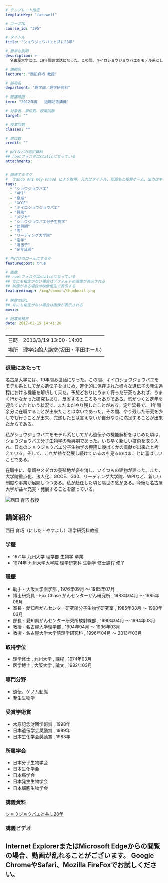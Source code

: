 ```yaml
---
# テンプレート指定
templateKey: "farewell"

# コースID
course_id: "395"

# タイトル
title: "ショウジョウバエと共に28年"

# 簡単な説明
description: >-
  名古屋大学には、19年間お世話になった。この間、キイロショウジョウバエをモデル系としてがん遺伝子をはじめ、進化的に保存された様々な遺伝子の発生過程における機能を解析して来た。予想どおりにうまく行った研究もあれば、うまく行かなかった研究もあり、反省するところ多々ありである。気がつくと定年を迎えていたという状況で、まだまだやり残したことがある。定年延長で、 1年間余分に在職することが出来たことは幸 ....

# 講師名
lecturer: "西田育巧 教授"

# 部局名
department: "理学部／理学研究科"

# 開講時限
term: "2012年度	退職記念講義"

# 対象者、単位数、授業回数
target: ""

# 授業回数
classes: ""

# 単位数
credit: ""

# pdfなどの追加資料
## rootフォルダはstaticになっている
attachments:


# 関連するタグ
# （Yahoo API Key-Phase により取得。入力はタイトル、部局名と授業ホーム、出力はキーフレーズ（tags））
tags:
  - "ショウジョウバエ"
  - "WPI"
  - "桑畑"
  - "GCOE"
  - "キイロショウジョウバエ"
  - "興隆"
  - "メダカ"
  - "ショウジョウバエ分子生物学"
  - "勃興期"
  - "考"
  - "リーディング大学院"
  - "定年"
  - "遺伝子"
  - "定年延長"

# 色付けのロールにするか
featuredpost: true

# 画像
## rootフォルダはstaticになっている
## なにも指定がない場合はデフォルトの画像が表示される
## 映像がある場合は映像優先で表示する
featuredimage: /img/common/thumbnail.png

# 映像のURL
## なにも指定がない場合は画像が表示される
movie: 

# 記事投稿日
date: 2017-02-15 14:41:20
---
```


|   |   |
|---|---|
| 日時 | 2013/3/19  13:00-14:00 |
| 場所 | 理学南館大講堂(坂田・平田ホール) |
|   |   |


### 退職にあたって

名古屋大学には、19年間お世話になった。この間、キイロショウジョウバエをモデル系としてがん遺伝子をはじめ、進化的に保存された様々な遺伝子の発生過程における機能を解析して来た。予想どおりにうまく行った研究もあれば、うまく行かなかった研究もあり、反省するところ多々ありである。気がつくと定年を迎えていたという状況で、まだまだやり残したことがある。定年延長で、 1年間余分に在職することが出来たことは幸いであった。その間、やり残した研究を少しでも行うことが出来、完遂したとは言えないが自分なりに満足することが出来たからである。

私がショウジョウバエをモデル系としてがん遺伝子の機能解析をはじめた頃は、ショウジョウバエ分子生物学の勃興期であった。いち早く新しい技術を取り入れ、日本のショウジョウバエ分子生物学の興隆に幾ばくかの貢献が出来たと考 えている。そして、これが益々発展し続けているのを見るのはまことに喜ばしいことである。

在職中に、桑畑やメダカの養殖地が姿を消し、いくつもの建物が建った。また、大学院重点化、法人化、GCOE、G30、リーディング大学院、WPIなど、新しい制度や事業が展開しつつある。私が赴任した頃と隔世の感がある。今後も名古屋大学が益々充実・発展することを願っている。


![西田 育巧 教授](https://ocw.nagoya-u.jp/files/395/s_H24nishida_facephoto.jpg) 
## 講師紹介

西田 育巧（にしだ・やすよし）理学研究科教授

### 学歴

* 1971年 九州大学 理学部 生物学 卒業
* 1974年 九州大学大学院 理学研究科 生物学 修士課程 修了

### 職歴

* 助手・大阪大学医学部 , 1976年09月 〜 1985年07月
* 博士研究員・Fox Chase がんセンターがん研究所 , 1983年04月 〜 1985年06月
* 室長・愛知県がんセンター研究所分子生物学研究室 , 1985年08月 〜 1990年03月
* 部長・愛知県がんセンター研究所放射線部 , 1990年04月 〜 1994年03月
* 教授・名古屋大学理学部 , 1994年04月 〜 1996年03月
* 教授・名古屋大学大学院理学研究科 , 1996年04月 〜 2013年03月

### 取得学位

* 理学修士 , 九州大学 , 課程 , 1974年03月
* 医学博士 , 大阪大学 , 論文 , 1982年03月

### 専門分野

* 遺伝、ゲノム動態
* 発生生物学

### 受賞学術賞

* 木原記念財団学術賞 , 1998年
* 日本遺伝学会奨励賞 , 1989年
* 日本生化学会奨励賞 , 1983年

### 所属学会

* 日本分子生物学会
* 日本生化学会
* 日本癌学会
* 日本発生生物学会
* 日本細胞生物学会


### 講義資料

[ショウジョウバエと共に28年](https://ocw.nagoya-u.jp/files/395/H24nishidaLL_materials_LITE.pdf) 
### 講義ビデオ


Internet ExplorerまたはMicrosoft Edgeからの閲覧の場合、動画が乱れることがございます。
Google ChromeやSafari、Mozilla FireFoxでお試しください。
-----